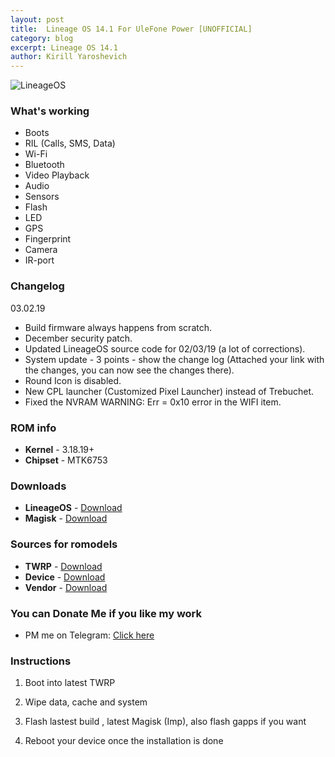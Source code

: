 ```yaml
---
layout: post
title:  Lineage OS 14.1 For UleFone Power [UNOFFICIAL]
category: blog
excerpt: Lineage OS 14.1
author: Kirill Yaroshevich
---
```


![LineageOS](http://Hadenix.github.io/images/lp.jpg)

### What's working
* Boots
* RIL (Calls, SMS, Data)
* Wi-Fi
* Bluetooth
* Video Playback
* Audio
* Sensors
* Flash
* LED
* GPS
* Fingerprint
* Camera
* IR-port

### Changelog
03.02.19
* Build firmware always happens from scratch.
* December security patch.
* Updated LineageOS source code for 02/03/19 (a lot of corrections).
* System update - 3 points - show the change log (Attached your link with the changes, you can now see the changes there).
* Round Icon is disabled.
* New CPL launcher (Customized Pixel Launcher) instead of Trebuchet.
* Fixed the NVRAM WARNING: Err = 0x10 error in the WIFI item.

### ROM info
* **Kernel** - 3.18.19+
* **Chipset** - MTK6753

### Downloads
* **LineageOS** - [Download](https://androidfilehost.com/?w=files&flid=282102)
* **Magisk** - [Download](https://github.com/topjohnwu/Magisk/releases/tag/v19.3)

### Sources for romodels
* **TWRP** - [Download](https://github.com/Hadenix/TWRP_device_Ulefone_Power)
* **Device** - [Download](https://github.com/Hadenix/device_ulefone_power)
* **Vendor** - [Download](https://github.com/Hadenix/vendor_ulefone_power)

### You can Donate Me if you like my work
* PM me on Telegram: [Click here](https://web.telegram.org/#/im?p=@Hadenix)

### Instructions
1) Boot into latest TWRP

2) Wipe data, cache and system

3) Flash lastest build , latest Magisk (Imp), also flash gapps if you want

4) Reboot your device once the installation is done